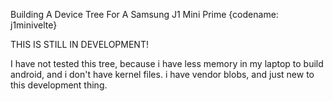 Building A Device Tree For A Samsung J1 Mini Prime {codename: j1minivelte}

THIS IS STILL IN DEVELOPMENT!

I have not tested this tree, because i have less memory in my laptop to build android, and i don't have kernel files. i have vendor blobs, and just new to this development thing.
